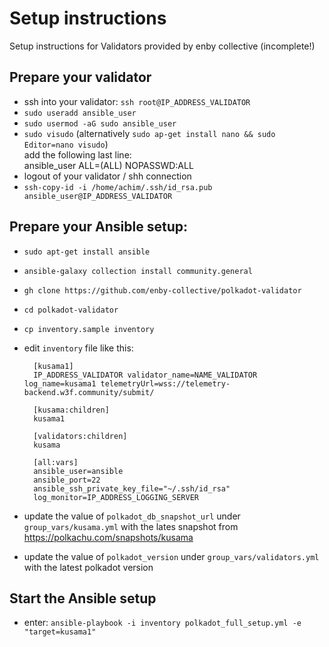 # Setup instructions

Setup instructions for Validators provided by enby collective (incomplete!)

## Prepare your validator

-  ssh into your validator: `ssh root@IP_ADDRESS_VALIDATOR`
- `sudo useradd ansible_user`
- `sudo usermod -aG sudo ansible_user`
- `sudo visudo` (alternatively `sudo ap-get install nano && sudo Editor=nano visudo`) \
   add the following last line: \
   ansible_user ALL=(ALL) NOPASSWD:ALL
- logout of your validator / shh connection
- `ssh-copy-id -i /home/achim/.ssh/id_rsa.pub ansible_user@IP_ADDRESS_VALIDATOR`

## Prepare your Ansible setup:

- `sudo apt-get install ansible`
- `ansible-galaxy collection install community.general`
- `gh clone https://github.com/enby-collective/polkadot-validator`
- `cd polkadot-validator`
- `cp inventory.sample inventory`
- edit `inventory` file like this: 

  ```
    [kusama1]
    IP_ADDRESS_VALIDATOR validator_name=NAME_VALIDATOR log_name=kusama1 telemetryUrl=wss://telemetry-backend.w3f.community/submit/

    [kusama:children]
    kusama1

    [validators:children]
    kusama

    [all:vars]
    ansible_user=ansible
    ansible_port=22
    ansible_ssh_private_key_file="~/.ssh/id_rsa"
    log_monitor=IP_ADDRESS_LOGGING_SERVER
  ```
  
- update the value of `polkadot_db_snapshot_url` under `group_vars/kusama.yml` with the lates snapshot from https://polkachu.com/snapshots/kusama
- update the value of `polkadot_version` under `group_vars/validators.yml` with the latest polkadot version


## Start the Ansible setup
- enter: `ansible-playbook -i inventory polkadot_full_setup.yml -e "target=kusama1"`
